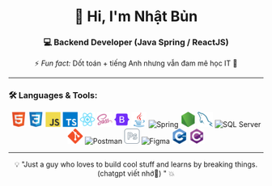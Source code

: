 <h1 align="center">👋 Hi, I'm Nhật Bủn</h1>
<h3 align="center">💻 Backend Developer (Java Spring / ReactJS)</h3>

<p align="center">⚡ <em>Fun fact:</em> Dốt toán + tiếng Anh nhưng vẫn đam mê học IT 🐧</p>

---




### 🛠️ Languages & Tools:

<p align="center">
  <!-- Frontend -->
  <img src="https://raw.githubusercontent.com/devicons/devicon/master/icons/html5/html5-original.svg" alt="HTML5" width="30"/>
  <img src="https://raw.githubusercontent.com/devicons/devicon/master/icons/css3/css3-original.svg" alt="CSS3" width="30"/>
  <img src="https://raw.githubusercontent.com/devicons/devicon/master/icons/javascript/javascript-original.svg" alt="JavaScript" width="30"/>
  <img src="https://raw.githubusercontent.com/devicons/devicon/master/icons/typescript/typescript-original.svg" alt="TypeScript" width="30"/>
  <img src="https://raw.githubusercontent.com/devicons/devicon/master/icons/react/react-original.svg" alt="ReactJS" width="30"/>
  <img src="https://raw.githubusercontent.com/devicons/devicon/master/icons/sass/sass-original.svg" alt="Sass" width="30"/>
  <img src="https://raw.githubusercontent.com/devicons/devicon/master/icons/bootstrap/bootstrap-plain.svg" alt="Bootstrap" width="30"/>

  <!-- Backend -->
  <img src="https://raw.githubusercontent.com/devicons/devicon/master/icons/java/java-original.svg" alt="Java" width="30"/>
  <img src="https://www.vectorlogo.zone/logos/springio/springio-icon.svg" alt="Spring" width="30"/>
  <img src="https://raw.githubusercontent.com/devicons/devicon/master/icons/nodejs/nodejs-original.svg" alt="NodeJS" width="30"/>

  <!-- Database -->
  <img src="https://raw.githubusercontent.com/devicons/devicon/master/icons/mysql/mysql-original.svg" alt="MySQL" width="30"/>
  <img src="https://www.svgrepo.com/show/303229/microsoft-sql-server-logo.svg" alt="SQL Server" width="30"/>

  <!-- Tools -->
  <img src="https://raw.githubusercontent.com/devicons/devicon/master/icons/git/git-original.svg" alt="Git" width="30"/>
  <img src="https://www.vectorlogo.zone/logos/getpostman/getpostman-icon.svg" alt="Postman" width="30"/>
  <img src="https://raw.githubusercontent.com/devicons/devicon/master/icons/photoshop/photoshop-line.svg" alt="Photoshop" width="30"/>
  <img src="https://www.vectorlogo.zone/logos/figma/figma-icon.svg" alt="Figma" width="30"/>

  <!-- Others -->
  <img src="https://raw.githubusercontent.com/devicons/devicon/master/icons/cplusplus/cplusplus-original.svg" alt="C++" width="30"/>
  <img src="https://raw.githubusercontent.com/devicons/devicon/master/icons/csharp/csharp-original.svg" alt="C#" width="30"/>
</p>


---

<p align="center">💡 "Just a guy who loves to build cool stuff and learns by breaking things.(chatgpt viết nhớ🐧) " 💥</p>
